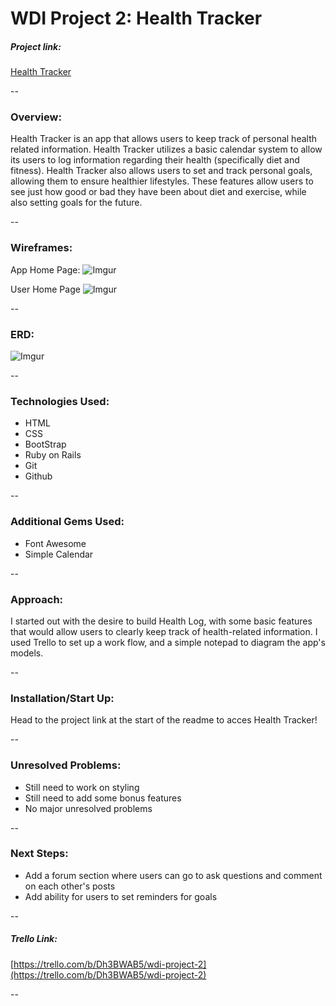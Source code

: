 # WDI Project 2: Health Tracker

##### Project link: 

[Health Tracker](https://coleherzer-wdi-project2.herokuapp.com/)

--

### Overview: 
Health Tracker is an app that allows users to keep track of personal health related information. Health Tracker utilizes a basic calendar system to allow its users to log information regarding their health (specifically diet and fitness). Health Tracker also allows users to set and track personal goals, allowing them to ensure healthier lifestyles. These features allow users to see just how good or bad they have been about diet and exercise, while also setting goals for the future. 

--

### Wireframes:

App Home Page:
![Imgur](https://i.imgur.com/ei5Wy3c.png)

User Home Page
![Imgur](https://i.imgur.com/1S7FhQP.png)

--

### ERD:

![Imgur](https://i.imgur.com/wz7nOv6.png)

--

### Technologies Used:
- HTML
- CSS
- BootStrap
- Ruby on Rails
- Git
- Github

--

### Additional Gems Used:
- Font Awesome
- Simple Calendar

--

### Approach:
I started out with the desire to build Health Log, with some basic features that would allow users to clearly keep track of health-related information. I used Trello to set up a work flow, and a simple notepad to diagram the app's models. 

--

### Installation/Start Up:
Head to the project link at the start of the readme to acces Health Tracker!

--

### Unresolved Problems:
- Still need to work on styling
- Still need to add some bonus features
- No major unresolved problems

--

### Next Steps:
- Add a forum section where users can go to ask questions and comment on each other's posts
- Add ability for users to set reminders for goals

--

##### Trello Link: 
[https://trello.com/b/Dh3BWAB5/wdi-project-2](https://trello.com/b/Dh3BWAB5/wdi-project-2)

--


